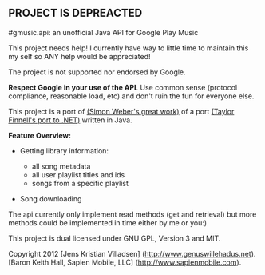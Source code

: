 ## PROJECT IS DEPREACTED

#gmusic.api: an unofficial Java API for Google Play Music

This project needs help! I currently have way to little time to maintain this my self so ANY help would be appreciated!

The project is not supported nor endorsed by Google. 

**Respect Google in your use of the API**. Use common sense (protocol compliance, reasonable load, etc) and don't ruin the fun for everyone else.

This project is a port of [(Simon Weber's great work)](https://github.com/simon-weber/Unofficial-Google-Music-API) of a port [(Taylor Finnell's port to .NET)](https://github.com/Byteopia/GoogleMusicAPI.NET) written in Java.

**Feature Overview:**

* Getting library information:
    * all song metadata
    * all user playlist titles and ids
    * songs from a specific playlist

* Song downloading

The api currently only implement read methods (get and retrieval) but more methods could be implemented in time either by me or you:)

This project is dual licensed under GNU GPL, Version 3 and MIT.

Copyright 2012
[Jens Kristian Villadsen] (http://www.genuswillehadus.net).
[Baron Keith Hall, Sapien Mobile, LLC] (http://www.sapienmobile.com).
